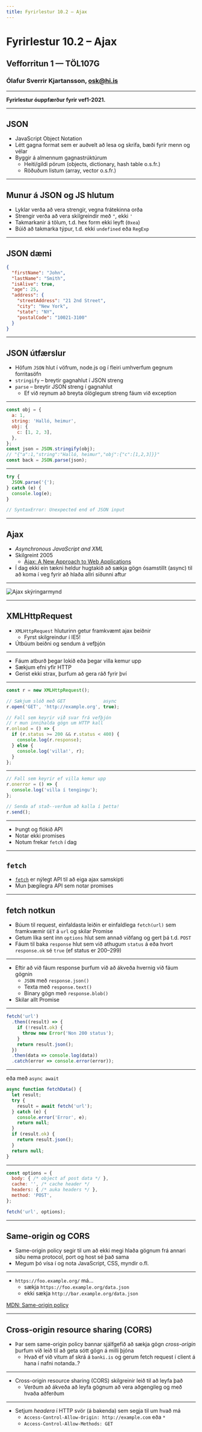 ```yaml
---
title: Fyrirlestur 10.2 – Ajax
---
```


# Fyrirlestur 10.2 – Ajax

## Vefforritun 1 — TÖL107G

### Ólafur Sverrir Kjartansson, [osk@hi.is](mailto:osk@hi.is)

---

**Fyrirlestur óuppfærður fyrir vef1-2021.**

---

## JSON

* JavaScript Object Notation
* Létt gagna format sem er auðvelt að lesa og skrifa, bæði fyrir menn og vélar
* Byggir á almennum gagnastrúktúrum
  * Heiti/gildi pörum (objects, dictionary, hash table o.s.fr.)
  * Röðuðum listum (array, vector o.s.fr.)

***

## Munur á JSON og JS hlutum

* Lyklar verða að vera strengir, vegna frátekinna orða
* Strengir verða að vera skilgreindir með `"`, ekki `'`
* Takmarkanir á tölum, t.d. hex form ekki leyft (`0xea`)
* Búið að takmarka týpur, t.d. ekki `undefined` eða `RegExp`

***

## JSON dæmi

```json
{
  "firstName": "John",
  "lastName": "Smith",
  "isAlive": true,
  "age": 25,
  "address": {
    "streetAddress": "21 2nd Street",
    "city": "New York",
    "state": "NY",
    "postalCode": "10021-3100"
  }
}
```

***

## JSON útfærslur

* Höfum `JSON` hlut í vöfrum, node.js og í fleiri umhverfum gegnum forritasöfn
* `stringify` – breytir gagnahlut í JSON streng
* `parse` – breytir JSON streng í gagnahlut
  * Ef við reynum að breyta ólöglegum streng fáum við exception

***

<!-- eslint-disable no-unused-vars -->

```javascript
const obj = {
  a: 1,
  string: 'Halló, heimur',
  obj: {
    c: [1, 2, 3],
  },
};
const json = JSON.stringify(obj);
// "{"a":1,"string":"Halló, heimur","obj":{"c":[1,2,3]}}"
const back = JSON.parse(json);
```

***

```javascript
try {
  JSON.parse('{');
} catch (e) {
  console.log(e);
}

// SyntaxError: Unexpected end of JSON input
```

---

## Ajax

* _Asynchronous JavaScript and XML_
* Skilgreint 2005
  * [Ajax: A New Approach to Web Applications](https://immagic.com/eLibrary/ARCHIVES/GENERAL/ADTVPATH/A050218G.pdf)
* Í dag ekki ein tækni heldur hugtakið að sækja gögn ósamstillt (async) til að koma í veg fyrir að hlaða allri síðunni aftur

***

![Ajax skýringarmynd](img/ajax-fig1_small.png)

***

## XMLHttpRequest

* `XMLHttpRequest` hluturinn getur framkvæmt ajax beiðnir
  * Fyrst skilgreindur í IE5!
* Útbúum beiðni og sendum á vefþjón

***

* Fáum atburð þegar lokið eða þegar villa kemur upp
* Sækjum efni yfir HTTP
* Gerist ekki strax, þurfum að gera ráð fyrir því

***

```javascript
const r = new XMLHttpRequest();

// Sækjum slóð með GET              async
r.open('GET', 'http://example.org', true);

// Fall sem keyrir við svar frá vefþjón
// r mun innihalda gögn um HTTP kall
r.onload = () => {
  if (r.status >= 200 && r.status < 400) {
    console.log(r.response);
  } else {
    console.log('villa!', r);
  }
};
```

***

<!-- eslint-disable no-undef -->

```javascript
// Fall sem keyrir ef villa kemur upp
r.onerror = () => {
  console.log('villa í tengingu');
};

// Senda af stað--verðum að kalla í þetta!
r.send();
```

***

* Þungt og flókið API
* Notar ekki promises
* Notum frekar `fetch` í dag

---

## `fetch`

* [`fetch`](https://developer.mozilla.org/en-US/docs/Web/API/Fetch_API) er nýlegt API til að eiga ajax samskipti
* Mun þægilegra API sem notar promises

***

## fetch notkun

* Búum til request, einfaldasta leiðin er einfaldlega `fetch(url)` sem framkvæmir `GET` á `url` og skilar Promise
* Getum líka sent inn `options` hlut sem annað viðfang og gert þá t.d. `POST`
* Fáum til baka `response` hlut sem við athugum `status` á eða hvort `response.ok` sé `true` (ef status er 200–299)

***

* Eftir að við fáum response þurfum við að ákveða hvernig við fáum gögnin
  * `JSON` með `response.json()`
  * Texta með `response.text()`
  * Binary gögn með `response.blob()`
* Skilar allt Promise

***

```javascript
fetch('url')
  .then((result) => {
    if (!result.ok) {
      throw new Error('Non 200 status');
    }
    return result.json();
  })
  .then(data => console.log(data))
  .catch(error => console.error(error));
```

***

eða með `async await`

<!-- eslint-disable no-unused-vars -->

```javascript
async function fetchData() {
  let result;
  try {
    result = await fetch('url');
  } catch (e) {
    console.error('Error', e);
    return null;
  }
  if (result.ok) {
    return result.json();
  }
  return null;
}
```

***

```javascript
const options = {
  body: { /* object af post data */ },
  cache: '', /* cache header */
  headers: { /* auka headers */ },
  method: 'POST',
};

fetch('url', options);
```

---

## Same-origin og CORS

* Same-origin policy segir til um að ekki megi hlaða gögnum frá annari síðu nema protocol, port og host sé það sama
* Megum þó vísa í og nota JavaScript, CSS, myndir o.fl.

***

* `https://foo.example.org/` má...
  * sækja `https://foo.example.org/data.json`
  * ekki sækja `http://bar.example.org/data.json`

[MDN: Same-origin policy](https://developer.mozilla.org/en-US/docs/Web/Security/Same-origin_policy)

***

## Cross-origin resource sharing (CORS)

* Þar sem same-origin policy bannar sjálfgefið að sækja gögn _cross-origin_ þurfum við leið til að geta sótt gögn á milli þjóna
  * Hvað ef við vitum af skrá á `banki.is` og gerum fetch request í client á hana í nafni notanda..?

***

* Cross-origin resource sharing (CORS) skilgreinir leið til að leyfa það
  * Verðum að ákveða að leyfa gögnum að vera aðgengileg og með hvaða aðferðum

***

* Setjum _headera_ í HTTP svör (á bakenda) sem segja til um hvað má
  * `Access-Control-Allow-Origin: http://example.com` eða `*`
  * `Access-Control-Allow-Methods: GET`
